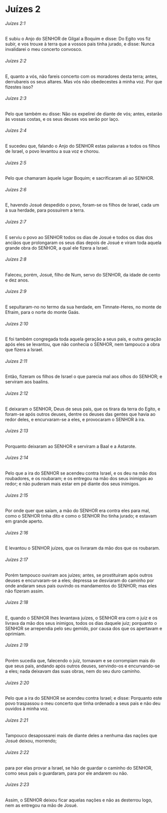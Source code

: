 # Juízes 2

###### Juízes 2:1

E subiu o Anjo do SENHOR de Gilgal a Boquim e disse: Do Egito vos fiz subir, e vos trouxe à terra que a vossos pais tinha jurado, e disse: Nunca invalidarei o meu concerto convosco.

###### Juízes 2:2

E, quanto a vós, não fareis concerto com os moradores desta terra; antes, derrubareis os seus altares. Mas vós não obedecestes à minha voz. Por que fizestes isso?

###### Juízes 2:3

Pelo que também eu disse: Não os expelirei de diante de vós; antes, estarão às vossas costas, e os seus deuses vos serão por laço.

###### Juízes 2:4

E sucedeu que, falando o Anjo do SENHOR estas palavras a todos os filhos de Israel, o povo levantou a sua voz e chorou.

###### Juízes 2:5

Pelo que chamaram àquele lugar Boquim; e sacrificaram ali ao SENHOR.

###### Juízes 2:6

E, havendo Josué despedido o povo, foram-se os filhos de Israel, cada um à sua herdade, para possuírem a terra.

###### Juízes 2:7

E serviu o povo ao SENHOR todos os dias de Josué e todos os dias dos anciãos que prolongaram os seus dias depois de Josué e viram toda aquela grande obra do SENHOR, a qual ele fizera a Israel.

###### Juízes 2:8

Faleceu, porém, Josué, filho de Num, servo do SENHOR, da idade de cento e dez anos.

###### Juízes 2:9

E sepultaram-no no termo da sua herdade, em Timnate-Heres, no monte de Efraim, para o norte do monte Gaás.

###### Juízes 2:10

E foi também congregada toda aquela geração a seus pais, e outra geração após eles se levantou, que não conhecia o SENHOR, nem tampouco a obra que fizera a Israel.

###### Juízes 2:11

Então, fizeram os filhos de Israel o que parecia mal aos olhos do SENHOR; e serviram aos baalins.

###### Juízes 2:12

E deixaram o SENHOR, Deus de seus pais, que os tirara da terra do Egito, e foram-se após outros deuses, dentre os deuses das gentes que havia ao redor deles, e encurvaram-se a eles, e provocaram o SENHOR à ira.

###### Juízes 2:13

Porquanto deixaram ao SENHOR e serviram a Baal e a Astarote.

###### Juízes 2:14

Pelo que a ira do SENHOR se acendeu contra Israel, e os deu na mão dos roubadores, e os roubaram; e os entregou na mão dos seus inimigos ao redor; e não puderam mais estar em pé diante dos seus inimigos.

###### Juízes 2:15

Por onde quer que saíam, a mão do SENHOR era contra eles para mal, como o SENHOR tinha dito e como o SENHOR lho tinha jurado; e estavam em grande aperto.

###### Juízes 2:16

E levantou o SENHOR juízes, que os livraram da mão dos que os roubaram.

###### Juízes 2:17

Porém tampouco ouviram aos juízes; antes, se prostituíram após outros deuses e encurvaram-se a eles; depressa se desviaram do caminho por onde andaram seus pais ouvindo os mandamentos do SENHOR; mas eles não fizeram assim.

###### Juízes 2:18

E, quando o SENHOR lhes levantava juízes, o SENHOR era com o juiz e os livrava da mão dos seus inimigos, todos os dias daquele juiz; porquanto o SENHOR se arrependia pelo seu gemido, por causa dos que os apertavam e oprimiam.

###### Juízes 2:19

Porém sucedia que, falecendo o juiz, tornavam e se corrompiam mais do que seus pais, andando após outros deuses, servindo-os e encurvando-se a eles; nada deixavam das suas obras, nem do seu duro caminho.

###### Juízes 2:20

Pelo que a ira do SENHOR se acendeu contra Israel; e disse: Porquanto este povo traspassou o meu concerto que tinha ordenado a seus pais e não deu ouvidos à minha voz.

###### Juízes 2:21

Tampouco desapossarei mais de diante deles a nenhuma das nações que Josué deixou, morrendo;

###### Juízes 2:22

para por elas provar a Israel, se hão de guardar o caminho do SENHOR, como seus pais o guardaram, para por ele andarem ou não.

###### Juízes 2:23

Assim, o SENHOR deixou ficar aquelas nações e não as desterrou logo, nem as entregou na mão de Josué.

